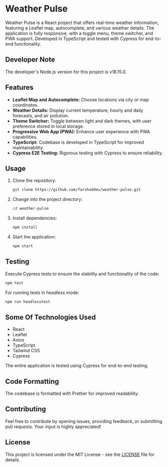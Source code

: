 # Weather Pulse

Weather Pulse is a React project that offers real-time weather information, featuring a Leaflet map, autocomplete, and various weather details. The application is fully responsive, with a toggle menu, theme switcher, and PWA support. Developed in TypeScript and tested with Cypress for end-to-end functionality.

## Developer Note

The developer's Node.js version for this project is v18.15.0.

## Features

-   **Leaflet Map and Autocomplete:** Choose locations via city or map coordinates.
-   **Weather Details:** Display current temperature, hourly and daily forecasts, and air pollution.
-   **Theme Switcher:** Toggle between light and dark themes, with user preference stored in local storage.
-   **Progressive Web App (PWA):** Enhance user experience with PWA capabilities.
-   **TypeScript:** Codebase is developed in TypeScript for improved maintainability.
-   **Cypress E2E Testing:** Rigorous testing with Cypress to ensure reliability.

## Usage

1. Clone the repository:

    ```bash
    git clone https://github.com/farshaddev/weather-pulse.git
    ```

2. Change into the project directory:

    ```bash
    cd weather-pulse
    ```

3. Install dependencies:

    ```bash
    npm install
    ```

4. Start the application:

    ```bash
    npm start
    ```

## Testing

Execute Cypress tests to ensure the stability and functionality of the code:

```bash
npm test
```

For running tests in headless mode:

```bash
npm run headlesstest
```

## Some Of Technologies Used

-   React
-   Leaflet
-   Axios
-   TypeScript
-   Tailwind CSS
-   Cypress

The entire application is tested using Cypress for end-to-end testing.

## Code Formatting

The codebase is formatted with Prettier for improved readability.

## Contributing

Feel free to contribute by opening issues, providing feedback, or submitting pull requests. Your input is highly appreciated!

## License

This project is licensed under the MIT License - see the [LICENSE](https://github.com/farshaddev/weather-pulse/blob/main/LICENSE) file for details.
